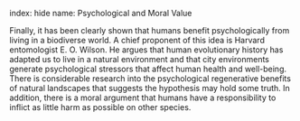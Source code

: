 index: hide
name: Psychological and Moral Value

Finally, it has been clearly shown that humans benefit psychologically from living in a biodiverse world. A chief proponent of this idea is Harvard entomologist E. O. Wilson. He argues that human evolutionary history has adapted us to live in a natural environment and that city environments generate psychological stressors that affect human health and well-being. There is considerable research into the psychological regenerative benefits of natural landscapes that suggests the hypothesis may hold some truth. In addition, there is a moral argument that humans have a responsibility to inflict as little harm as possible on other species.
